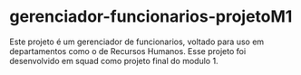 # gerenciador-funcionarios-projetoM1
Este projeto é um gerenciador de funcionarios, voltado para uso em departamentos como o de Recursos Humanos. Esse projeto foi desenvolvido em squad como projeto final do modulo 1.
